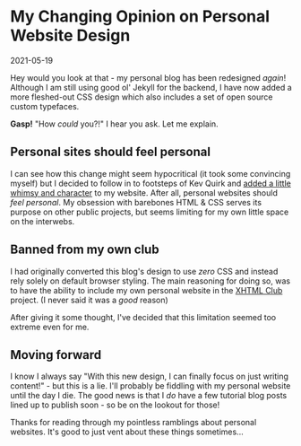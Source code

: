 # My Changing Opinion on Personal Website Design

2021-05-19

Hey would you look at that - my personal blog has been redesigned *again*! Although I am still using good ol' Jekyll for the backend, I have now added a more fleshed-out CSS design which also includes a set of open source custom typefaces.

**Gasp!** "How *could* you?!" I hear you ask. Let me explain.

## Personal sites should feel personal

I can see how this change might seem hypocritical (it took some convincing myself) but I decided to follow in to footsteps of Kev Quirk and [added a little whimsy and character](https://kevq.uk/adding-some-whimsy-character/) to my website. After all, personal websites should *feel personal*. My obsession with barebones HTML &amp; CSS serves its purpose on other public projects, but seems limiting for my own little space on the interwebs.

## Banned from my own club

I had originally converted this blog's design to use *zero* CSS and instead rely solely on default browser styling. The main reasoning for doing so, was to have the ability to include my own personal website in the [XHTML Club](https://xhtml.club) project. (I never said it was a *good* reason)

After giving it some thought, I've decided that this limitation seemed too extreme even for me.

## Moving forward

I know I always say "With this new design, I can finally focus on just writing content!" - but this is a lie. I'll probably be fiddling with my personal website until the day I die. The good news is that I *do* have a few tutorial blog posts lined up to publish soon - so be on the lookout for those!

Thanks for reading through my pointless ramblings about personal websites. It's good to just vent about these things sometimes...
